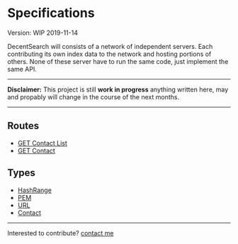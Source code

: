 # Specifications
Version: WIP 2019-11-14

DecentSearch will consists of a network of independent servers. Each contributing its own index data to the network and hosting portions of others. None of these server have to run the same code, just implement the same API.

----

**Disclaimer:** This project is still **work in progress** anything written here, may and propably will change in the course of the next months.

----

## Routes

- [GET Contact List](/routes/contact_list)
- [GET Contact](/routes/contact)

## Types

- [HashRange](/types/hashrange)
- [PEM](/types/pem)
- [URL](/types/url)
- [Contact](/types/contact)


---
Interested to contribute? [contact me](mailto:dustin@commit.international)

